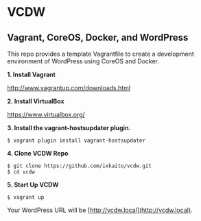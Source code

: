 # VCDW

## Vagrant, CoreOS, Docker, and WordPress

This repo provides a template Vagrantfile to create a development environment of WordPress using CoreOS and Docker.

__1. Install Vagrant__

http://www.vagrantup.com/downloads.html

__2. Install VirtualBox__

https://www.virtualbox.org/

__3. Install the vagrant-hostsupdater plugin.__

```
$ vagrant plugin install vagrant-hostsupdater
```

__4. Clone VCDW Repo__

```
$ git clone https://github.com/ixkaito/vcdw.git
$ cd vcdw
```

__5. Start Up VCDW__

```
$ vagrant up
```

Your WordPress URL will be [http://vcdw.local](http://vcdw.local).
